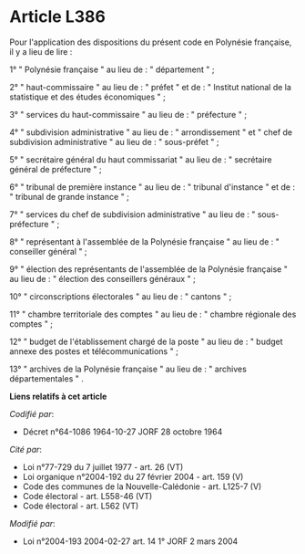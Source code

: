 # Article L386

Pour l'application des dispositions du présent code en Polynésie française, il y a lieu de lire :

1° " Polynésie française "  au lieu de : " département "  ;

2° " haut-commissaire  "  au lieu de :  " préfet "  et de :  " Institut national de la statistique et des études économiques
"  ;

3°  " services du haut-commissaire "  au lieu de :  " préfecture "  ;

4°  " subdivision administrative "  au lieu de :  " arrondissement "  et  " chef de subdivision administrative "  au lieu
de :  " sous-préfet "  ;

5°  " secrétaire général du haut commissariat "  au lieu de :  " secrétaire général de préfecture "  ;

6°  " tribunal de première instance "  au lieu de :  " tribunal d'instance "  et de :  " tribunal de grande instance "  ;

7°  " services du chef de subdivision administrative "  au lieu de :  " sous-préfecture "  ;

8°  " représentant à l'assemblée de la Polynésie française "  au lieu de :  " conseiller général "  ;

9°  " élection des représentants de l'assemblée de la Polynésie française "  au lieu de :  " élection des conseillers
généraux "  ;

10°  " circonscriptions électorales "  au lieu de :  " cantons "  ;

11°  " chambre territoriale des comptes "  au lieu de :  " chambre régionale des comptes "  ;

12°  " budget de l'établissement chargé de la poste "  au lieu de :  " budget annexe des postes et télécommunications "  ;

13°  " archives de la Polynésie française "  au lieu de :  " archives départementales " .

**Liens relatifs à cet article**

_Codifié par_:

  - Décret n°64-1086 1964-10-27 JORF 28 octobre 1964

_Cité par_:

  - Loi n°77-729 du 7 juillet 1977 - art. 26 (VT)
  - Loi organique n°2004-192 du 27 février 2004 - art. 159 (V)
  - Code des communes de la Nouvelle-Calédonie - art. L125-7 (V)
  - Code électoral - art. L558-46 (VT)
  - Code électoral - art. L562 (VT)

_Modifié par_:

  - Loi n°2004-193 2004-02-27 art. 14 1° JORF 2 mars 2004
